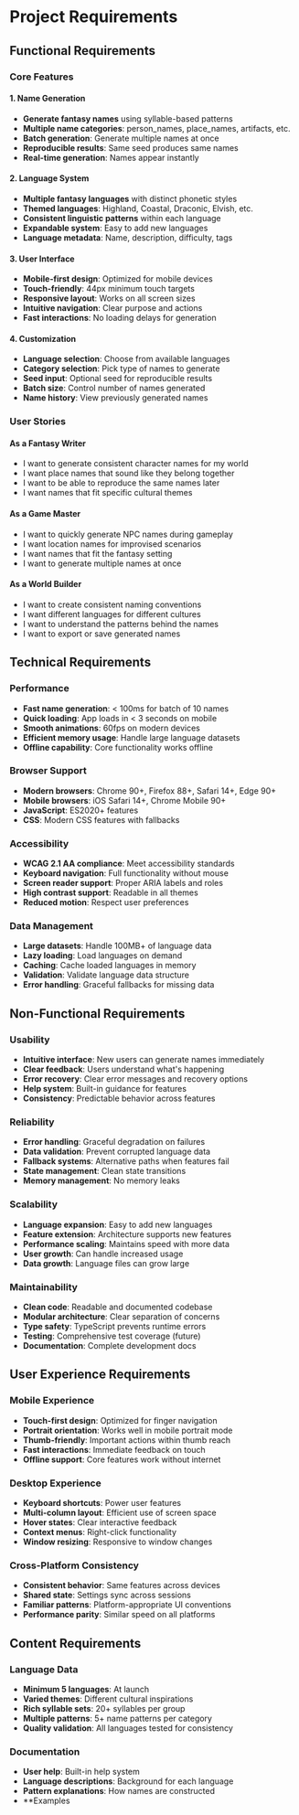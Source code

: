# Project Requirements

## Functional Requirements

### Core Features

#### 1. Name Generation

-  **Generate fantasy names** using syllable-based patterns
-  **Multiple name categories**: person_names, place_names, artifacts, etc.
-  **Batch generation**: Generate multiple names at once
-  **Reproducible results**: Same seed produces same names
-  **Real-time generation**: Names appear instantly

#### 2. Language System

-  **Multiple fantasy languages** with distinct phonetic styles
-  **Themed languages**: Highland, Coastal, Draconic, Elvish, etc.
-  **Consistent linguistic patterns** within each language
-  **Expandable system**: Easy to add new languages
-  **Language metadata**: Name, description, difficulty, tags

#### 3. User Interface

-  **Mobile-first design**: Optimized for mobile devices
-  **Touch-friendly**: 44px minimum touch targets
-  **Responsive layout**: Works on all screen sizes
-  **Intuitive navigation**: Clear purpose and actions
-  **Fast interactions**: No loading delays for generation

#### 4. Customization

-  **Language selection**: Choose from available languages
-  **Category selection**: Pick type of names to generate
-  **Seed input**: Optional seed for reproducible results
-  **Batch size**: Control number of names generated
-  **Name history**: View previously generated names

### User Stories

#### As a Fantasy Writer

-  I want to generate consistent character names for my world
-  I want place names that sound like they belong together
-  I want to be able to reproduce the same names later
-  I want names that fit specific cultural themes

#### As a Game Master

-  I want to quickly generate NPC names during gameplay
-  I want location names for improvised scenarios
-  I want names that fit the fantasy setting
-  I want to generate multiple names at once

#### As a World Builder

-  I want to create consistent naming conventions
-  I want different languages for different cultures
-  I want to understand the patterns behind the names
-  I want to export or save generated names

## Technical Requirements

### Performance

-  **Fast name generation**: < 100ms for batch of 10 names
-  **Quick loading**: App loads in < 3 seconds on mobile
-  **Smooth animations**: 60fps on modern devices
-  **Efficient memory usage**: Handle large language datasets
-  **Offline capability**: Core functionality works offline

### Browser Support

-  **Modern browsers**: Chrome 90+, Firefox 88+, Safari 14+, Edge 90+
-  **Mobile browsers**: iOS Safari 14+, Chrome Mobile 90+
-  **JavaScript**: ES2020+ features
-  **CSS**: Modern CSS features with fallbacks

### Accessibility

-  **WCAG 2.1 AA compliance**: Meet accessibility standards
-  **Keyboard navigation**: Full functionality without mouse
-  **Screen reader support**: Proper ARIA labels and roles
-  **High contrast support**: Readable in all themes
-  **Reduced motion**: Respect user preferences

### Data Management

-  **Large datasets**: Handle 100MB+ of language data
-  **Lazy loading**: Load languages on demand
-  **Caching**: Cache loaded languages in memory
-  **Validation**: Validate language data structure
-  **Error handling**: Graceful fallbacks for missing data

## Non-Functional Requirements

### Usability

-  **Intuitive interface**: New users can generate names immediately
-  **Clear feedback**: Users understand what's happening
-  **Error recovery**: Clear error messages and recovery options
-  **Help system**: Built-in guidance for features
-  **Consistency**: Predictable behavior across features

### Reliability

-  **Error handling**: Graceful degradation on failures
-  **Data validation**: Prevent corrupted language data
-  **Fallback systems**: Alternative paths when features fail
-  **State management**: Clean state transitions
-  **Memory management**: No memory leaks

### Scalability

-  **Language expansion**: Easy to add new languages
-  **Feature extension**: Architecture supports new features
-  **Performance scaling**: Maintains speed with more data
-  **User growth**: Can handle increased usage
-  **Data growth**: Language files can grow large

### Maintainability

-  **Clean code**: Readable and documented codebase
-  **Modular architecture**: Clear separation of concerns
-  **Type safety**: TypeScript prevents runtime errors
-  **Testing**: Comprehensive test coverage (future)
-  **Documentation**: Complete development docs

## User Experience Requirements

### Mobile Experience

-  **Touch-first design**: Optimized for finger navigation
-  **Portrait orientation**: Works well in mobile portrait mode
-  **Thumb-friendly**: Important actions within thumb reach
-  **Fast interactions**: Immediate feedback on touch
-  **Offline support**: Core features work without internet

### Desktop Experience

-  **Keyboard shortcuts**: Power user features
-  **Multi-column layout**: Efficient use of screen space
-  **Hover states**: Clear interactive feedback
-  **Context menus**: Right-click functionality
-  **Window resizing**: Responsive to window changes

### Cross-Platform Consistency

-  **Consistent behavior**: Same features across devices
-  **Shared state**: Settings sync across sessions
-  **Familiar patterns**: Platform-appropriate UI conventions
-  **Performance parity**: Similar speed on all platforms

## Content Requirements

### Language Data

-  **Minimum 5 languages**: At launch
-  **Varied themes**: Different cultural inspirations
-  **Rich syllable sets**: 20+ syllables per group
-  **Multiple patterns**: 5+ name patterns per category
-  **Quality validation**: All languages tested for consistency

### Documentation

-  **User help**: Built-in help system
-  **Language descriptions**: Background for each language
-  **Pattern explanations**: How names are constructed
-  \*\*Examples
